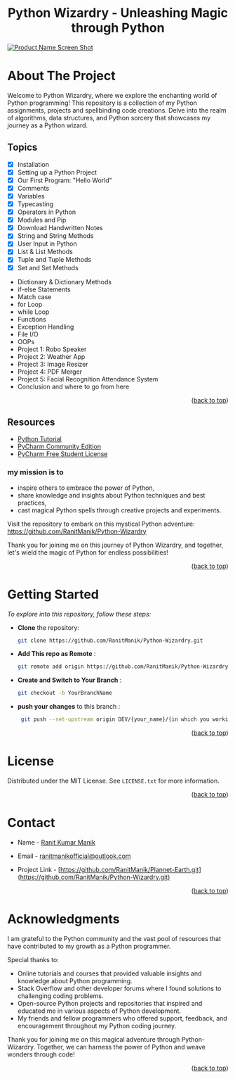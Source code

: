 <a name="readme-top"></a>
<div align="center">
<!--   <a href="https://github.com/RanitManik/Python-Wizardry.git">
    <img src="path_to_your_logo_or_icon.png" alt="Logo" height="300">
  </a> -->
<h1> Python Wizardry - Unleashing Magic through Python
</h1>
<!-- <a href="https://github.com/YourUsername/Python-Wizardry">Visit the Repository »</a>
<br>
<br> -->
<!-- <a href="https://github.com/YourUsername/Python-Wizardry/">View Demo</a>
·
<a href="https://github.com/YourUsername/Python-Wizardry/issues">Report Bug</a>
·
<a href="https://github.com/YourUsername/Python-Wizardry/issues">Request Feature</a> -->
  </p>
</div>

[![Product Name Screen Shot][product-screenshot]](https://github.com/RanitManik/Python-Wizardry.git)

# About The Project

Welcome to Python Wizardry, where we explore the enchanting world of Python programming! This repository is a collection
of my Python assignments, projects and spellbinding code creations. Delve into the realm of algorithms, data structures,
and Python sorcery that showcases my journey as a Python wizard.

## Topics

- [x] Installation
- [x] Setting up a Python Project
- [x] Our First Program: "Hello World"
- [x] Comments
- [x] Variables
- [x] Typecasting
- [x] Operators in Python
- [x] Modules and Pip
- [x] Download Handwritten Notes
- [x] String and String Methods
- [x] User Input in Python
- [x] List & List Methods
- [x] Tuple and Tuple Methods
- [x] Set and Set Methods
- Dictionary & Dictionary Methods
- if-else Statements
- Match case
- for Loop
- while Loop
- Functions
- Exception Handling
- File I/O
- OOPs
- Project 1: Robo Speaker
- Project 2: Weather App
- Project 3: Image Resizer
- Project 4: PDF Merger
- Project 5: Facial Recognition Attendance System
- Conclusion and where to go from here
<p align="right">(<a href="#readme-top">back to top</a>)</p>

## Resources

* [Python Tutorial](https://youtu.be/fqF9M92jzUo?si=mKAZ9WnS97VsjvM0)
* [PyCharm Community Edition](https://jb.gg/getPyCharm)
* [PyCharm Free Student License](https://jb.gg/GetStudentLicense)

### my mission is to

- inspire others to embrace the power of Python,
- share knowledge and insights about Python techniques and best practices,
- cast magical Python spells through creative projects and experiments.

Visit the repository to embark on this mystical Python adventure: https://github.com/RanitManik/Python-Wizardry

Thank you for joining me on this journey of Python Wizardry, and together, let's wield the magic of Python for endless
possibilities!
<p align="right">(<a href="#readme-top">back to top</a>)</p>

# Getting Started

_To explore into this repository, follow these steps:_

- **Clone** the repository:

   ```bash
   git clone https://github.com/RanitManik/Python-Wizardry.git

- **Add This repo as Remote**  :

   ```bash
   git remote add origin https://github.com/RanitManik/Python-Wizardry.git

- **Create and Switch to Your Branch** :

   ```bash
   git checkout -b YourBranchName

- **push your changes** to this branch :

   ```bash
    git push --set-upstream origin DEV/{your_name}/{in which you working on}

<p align="right">(<a href="#readme-top">back to top</a>)</p>

# License

Distributed under the MIT License. See `LICENSE.txt` for more information.

<p align="right">(<a href="#readme-top">back to top</a>)</p>

<!-- CONTACT -->

# Contact

- Name - <a href="https://github.com/RanitManik/Python-Wizardry.git">Ranit Kumar Manik</a>

- Email - ranitmanikofficial@outlook.com

- Project Link - [https://github.com/RanitManik/Plannet-Earth.git](https://github.com/RanitManik/Python-Wizardry.git)

<p align="right">(<a href="#readme-top">back to top</a>)</p>

# Acknowledgments

I am grateful to the Python community and the vast pool of resources that have contributed to my growth as a Python
programmer.

Special thanks to:

- Online tutorials and courses that provided valuable insights and knowledge about Python programming.
- Stack Overflow and other developer forums where I found solutions to challenging coding problems.
- Open-source Python projects and repositories that inspired and educated me in various aspects of Python development.
- My friends and fellow programmers who offered support, feedback, and encouragement throughout my Python coding
  journey.

Thank you for joining me on this magical adventure through Python-Wizardry. Together, we can harness the power of Python
and weave wonders through code!

<p align="right">(<a href="#readme-top">back to top</a>)</p>


[product-screenshot]: logo.png
